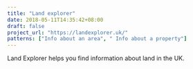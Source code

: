 ```yaml
---
title: "Land explorer"
date: 2018-05-11T14:35:42+08:00
draft: false
project_url: "https://landexplorer.uk/"
patterns: ["Info about an area", " Info about a property"]
---
```


Land Explorer helps you find information about land in the UK.